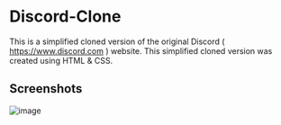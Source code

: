 # Discord-Clone

This is a simplified cloned version of the original Discord ( https://www.discord.com ) website. This simplified cloned version was created using HTML & CSS.

## Screenshots

![image](https://user-images.githubusercontent.com/71394788/126428267-9c9b2d19-cad9-4cda-839d-d62447e4e383.png)
